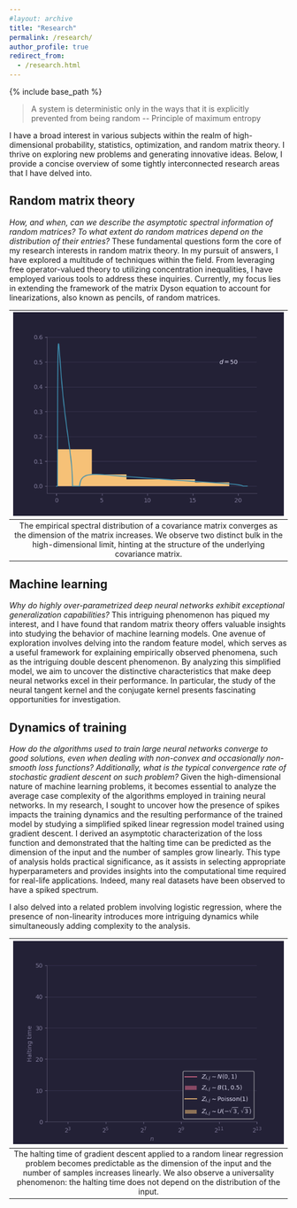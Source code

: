 ```yaml
---
#layout: archive
title: "Research"
permalink: /research/
author_profile: true
redirect_from:
  - /research.html
---
```


{% include base_path %}

> A system is deterministic only in the ways that it is explicitly prevented from being random -- Principle of maximum entropy

I have a broad interest in various subjects within the realm of high-dimensional probability, statistics, optimization, and random matrix theory. I thrive on exploring new problems and generating innovative ideas. Below, I provide a concise overview of some tightly interconnected research areas that I have delved into.

## Random matrix theory
*How, and when, can we describe the asymptotic spectral information of random matrices? To what extent do random matrices depend on the distribution of their entries?* These fundamental questions form the core of my research interests in random matrix theory.
In my pursuit of answers, I have explored a multitude of techniques within the field. From leveraging free operator-valued theory to utilizing concentration inequalities, I have employed various tools to address these inquiries.
Currently, my focus lies in extending the framework of the matrix Dyson equation to account for linearizations, also known as pencils, of random matrices.

 | <img src="/images/evol_spectrum.gif" width="100%"> | 
 |:-------------:|
 | The empirical spectral distribution of a covariance matrix converges as the dimension of the matrix increases. We observe two distinct bulk in the high-dimensional limit, hinting at the structure of the underlying covariance matrix. |

## Machine learning
*Why do highly over-parametrized deep neural networks exhibit exceptional generalization capabilities?* This intriguing phenomenon has piqued my interest, and I have found that random matrix theory offers valuable insights into studying the behavior of machine learning models.
One avenue of exploration involves delving into the random feature model, which serves as a useful framework for explaining empirically observed phenomena, such as the intriguing double descent phenomenon. By analyzing this simplified model, we aim to uncover the distinctive characteristics that make deep neural networks excel in their performance.
In particular, the study of the neural tangent kernel and the conjugate kernel presents fascinating opportunities for investigation.

## Dynamics of training
*How do the algorithms used to train large neural networks converge to good solutions, even when dealing with non-convex and occasionally non-smooth loss functions? Additionally, what is the typical convergence rate of stochastic gradient descent on such problem?* Given the high-dimensional nature of machine learning problems, it becomes essential to analyze the average case complexity of the algorithms employed in training neural networks.
In my research, I sought to uncover how the presence of spikes impacts the training dynamics and the resulting performance of the trained model by studying a simplified spiked linear regression model trained using gradient descent. I derived an asymptotic characterization of the loss function and demonstrated that the halting time can be predicted as the dimension of the input and the number of samples grow linearly. This type of analysis holds practical significance, as it assists in selecting appropriate hyperparameters and provides insights into the computational time required for real-life applications. Indeed, many real datasets have been observed to have a spiked spectrum.

I also delved into a related problem involving logistic regression, where the presence of non-linearity introduces more intriguing dynamics while simultaneously adding complexity to the analysis.

| <img src="/images/halting_time.gif" width="100%"> |
|:-------------:|
| The halting time of gradient descent applied to a random linear regression problem becomes predictable as the dimension of the input and the number of samples increases linearly. We also observe a universality phenomenon: the halting time does not depend on the distribution of the input. |



